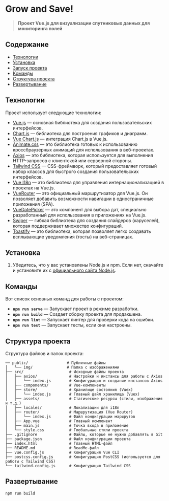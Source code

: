 # Grow and Save!

> **Проект Vue.js для визуализации спутниковых данных для мониторинга полей**

## Содержание

- [Технологии](#технологии)
- [Установка](#установка)
- [Запуск проекта](#запуск-проекта)
- [Команды](#команды)
- [Структура проекта](#структура-проекта)
- [Развертывание](#развертывание)

## Технологии

Проект использует следующие технологии:

- [Vue.js](https://vuejs.org/) — основная библиотека для создания пользовательских интерфейсов.
- [Chart.js](https://www.chartjs.org/) — библиотека для построения графиков и диаграмм.
- [Vue Chart.js](https://vue-chartjs.org/) — интеграция Chart.js в Vue.js.
- [Animate.css](https://vue-chartjs.org/) — это библиотека готовых к использованию кроссбраузерных анимаций для использования в веб-проектах.
- [Axios](https://github.com/imcvampire/vue-axios) — это библиотека, которая используется для выполнения HTTP-запросов с клиентской или серверной стороны.
- [Tailwind CSS](https://tailwindcss.com/) — CSS-фреймворк, который предоставляет готовый набор классов для быстрого создания пользовательских интерфейсов.
- [Vue I18n](https://vue-i18n.intlify.dev/) — это библиотека для управления интернационализацией в проектах на Vue.js.
- [VueRouter](https://router.vuejs.org/) —  это официальный маршрутизатор для Vue.js. Он позволяет добавить возможности навигации в одностраничные приложения (SPA).
- [VueDatePicker](https://vue3datepicker.com/) — это компонент для выбора дат, специально разработанный для использования в приложениях на Vue.js.
- [Swiper](https://swiperjs.com/get-started) —  гибкая библиотека для создания слайдеров (каруселей), которая поддерживает множество конфигураций.
- [Toastify](https://github.com/jerrywu001/vue3-toastify) — это библиотека, которая позволяет легко создавать всплывающие уведомления (тосты) на веб-страницах.

## Установка

1. Убедитесь, что у вас установлены Node.js и npm. Если нет, скачайте и установите их с [официального сайта Node.js](https://nodejs.org/).

## Команды

Вот список основных команд для работы с проектом:

- **`npm run serve`** — Запускает проект в режиме разработки.
- **`npm run build`** — Создает сборку проекта для продакшена.
- **`npm run lint`** — Запускает линтер для проверки кода на ошибки.
- **`npm run test`** — Запускает тесты, если они настроены.

## Структура проекта

Структура файлов и папок проекта:

```plaintext
── public/                 # Публичные файлы
│   └── img/               # Папка с изображениями
├── src/                    # Исходные файлы проекта
│   ├── axios/              # Настройки и инстансы для работы с Axios
│   │   └── index.js        # Конфигурация и создание инстансов Axios
│   ├── components/         # Vue-компоненты
│   ├── store/              # Хранилище состояния (Vuex)
│   │   └── index.js        # Главный файл хранилища (Vuex)
│   ├── assets/             # Статические ресурсы (стили, изображения и т.д.)
│   ├── locales/            # Локализации для i18n
│   ├── router/             # Маршрутизация (Vue Router)
│   │   └── index.js        # Файл конфигурации маршрутов
│   ├── App.vue             # Главный компонент
│   ├── main.js             # Точка входа в приложение
│   └── style.css           # Глобальные стили проекта
├── .gitignore              # Файлы, которые не нужно добавлять в Git
├── package.json            # Файл конфигурации проекта
├── index.html              # Главный HTML-файл
├── README.md               # ReadMe-файл
├── vue.config.js           # Конфигурация Vue CLI
├── postcss.config.js       # Конфигурация PostCSS (используется для работы с Tailwind CSS)
└── tailwind.config.js      # Конфигурация Tailwind CSS

```
## Развертывание
```plaintext
npm run build
```
